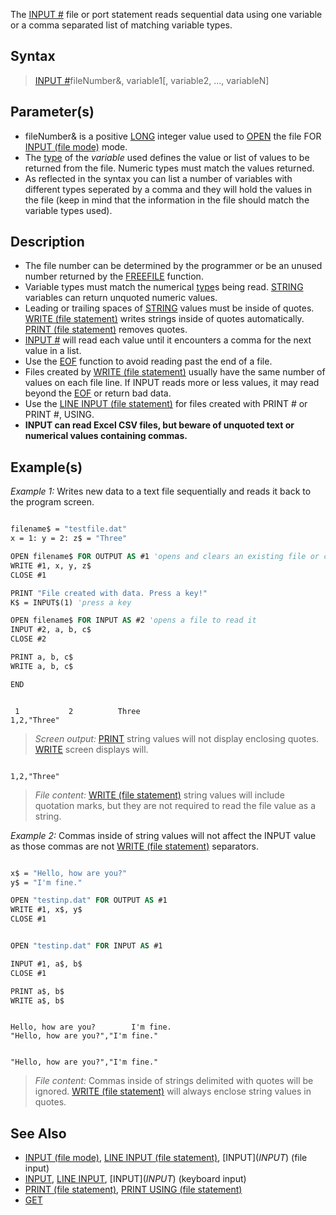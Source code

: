 The [INPUT #](INPUT-(file-mode)) file or port statement reads sequential data using one variable or a comma separated list of matching variable types.

## Syntax
 
> [INPUT #](INPUT-(file-mode))fileNumber&, variable1[, variable2, ..., variableN]

## Parameter(s)

* fileNumber& is a positive [LONG](LONG) integer value used to [OPEN](OPEN) the file FOR [INPUT (file mode)](INPUT-(file-mode)) mode. 
* The [type](type) of the *variable* used defines the value or list of values to be returned from the file. Numeric types must match the values returned.
* As reflected in the syntax you can list a number of variables with different types seperated by a comma and they will hold the values in the file (keep in mind that the information in the file should match the variable types used).

## Description

* The file number can be determined by the programmer or be an unused number returned by the [FREEFILE](FREEFILE) function.
* Variable types must match the numerical [type](type)s being read. [STRING](STRING) variables can return unquoted numeric values.
* Leading or trailing spaces of [STRING](STRING) values must be inside of quotes. [WRITE (file statement)](WRITE-(file-statement)) writes strings inside of quotes automatically. [PRINT (file statement)](PRINT-(file-statement)) removes quotes.
* [INPUT #](INPUT-(file-mode)) will read each value until it encounters a comma for the next value in a list.
* Use the [EOF](EOF) function to avoid reading past the end of a file.
* Files created by [WRITE (file statement)](WRITE-(file-statement)) usually have the same number of values on each file line. If INPUT reads more or less values, it may read beyond the [EOF](EOF) or return bad data.
* Use the [LINE INPUT (file statement)](LINE-INPUT-(file-statement)) for files created with PRINT # or PRINT #, USING. 
* **INPUT can read Excel CSV files, but beware of unquoted text or numerical values containing commas.**

## Example(s)

*Example 1:* Writes new data to a text file sequentially and reads it back to the program screen.

```vb

filename$ = "testfile.dat" 
x = 1: y = 2: z$ = "Three" 

OPEN filename$ FOR OUTPUT AS #1 'opens and clears an existing file or creates new empty file 
WRITE #1, x, y, z$ 
CLOSE #1 

PRINT "File created with data. Press a key!" 
K$ = INPUT$(1) 'press a key 

OPEN filename$ FOR INPUT AS #2 'opens a file to read it 
INPUT #2, a, b, c$ 
CLOSE #2 

PRINT a, b, c$ 
WRITE a, b, c$

END 

```

```text

 1           2          Three
1,2,"Three"

```

> *Screen output:* [PRINT](PRINT) string values will not display enclosing quotes. [WRITE](WRITE) screen displays will.

```text

1,2,"Three"

```

> *File content:* [WRITE (file statement)](WRITE-(file-statement)) string values will include quotation marks, but they are not required to read the file value as a string.

*Example 2:* Commas inside of string values will not affect the INPUT value as those commas are not [WRITE (file statement)](WRITE-(file-statement)) separators.

```vb

x$ = "Hello, how are you?"
y$ = "I'm fine."

OPEN "testinp.dat" FOR OUTPUT AS #1
WRITE #1, x$, y$
CLOSE #1


OPEN "testinp.dat" FOR INPUT AS #1

INPUT #1, a$, b$
CLOSE #1

PRINT a$, b$ 
WRITE a$, b$ 

```

```text

Hello, how are you?        I'm fine. 
"Hello, how are you?","I'm fine."

```

```text

"Hello, how are you?","I'm fine."

```

> *File content:* Commas inside of strings delimited with quotes will be ignored. [WRITE (file statement)](WRITE-(file-statement)) will always enclose string values in quotes.

## See Also

* [INPUT (file mode)](INPUT-(file-mode)), [LINE INPUT (file statement)](LINE-INPUT-(file-statement)), [INPUT$](INPUT$) (file input)
* [INPUT](INPUT), [LINE INPUT](LINE-INPUT), [INPUT$](INPUT$) (keyboard input)
* [PRINT (file statement)](PRINT-(file-statement)), [PRINT USING (file statement)](PRINT-USING-(file-statement)) 
* [GET](GET)
